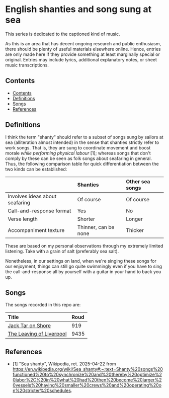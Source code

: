 # English shanties and song sung at sea

This series is dedicated to the captioned kind of music.

As this is an area that has decent ongoing research and public enthusiasm, there should be plenty of useful materials elsewhere online. Hence, entries are only made here if they provide something at least marginally special or original. Entries may include lyrics, additional explanatory notes, or sheet music transcriptions.

## Contents

- [Contents](#contents)
- [Definitions](#definitions)
- [Songs](#songs)
- [References](#references)

## Definitions

I think the term "shanty" should refer to a subset of songs sung by sailors at sea (alliteration almost intended) in the sense that shanties strictly refer to work songs. That is, they are sung to coordinate movement and boost morale *while performing physical labour* [1]; whereas songs that don't comply by these can be seen as folk songs about seafaring in general. Thus, the following comparison table for quick differentiation between the two kinds can be established:

|  | Shanties | Other sea songs |
| :-- | :-- | :-- |
| Involves ideas about seafaring | Of course | Of course |
| Call-and-response format | Yes | No |
| Verse length | Shorter | Longer |
| Accompaniment texture | Thinner, can be none | Thicker |

These are based on my personal observations through my extremely limited listening. Take with a grain of salt (preferably sea salt).

Nonetheless, in our settings on land, when we're singing these songs for our enjoyment, things can still go quite swimmingly even if you have to sing the call-and-response all by yourself with a guitar in your hand to back you up.

## Songs

The songs recorded in this repo are:

| Title | Roud  |
| :--- | :--- |
| [Jack Tar on Shore](./jack-tar-on-shore.md) | 919 |
| [The Leaving of Liverpool](./the-leaving-of-liverpool.md) | 9435 |

## References

- [1] "Sea shanty", Wikipedia, ret. 2025-04-22 from https://en.wikipedia.org/wiki/Sea_shanty#:~:text=Shanty%20songs%20functioned%20to%20synchronize%20and%20thereby%20optimize%20labor%2C%20in%20what%20had%20then%20become%20larger%20vessels%20having%20smaller%20crews%20and%20operating%20on%20stricter%20schedules.
